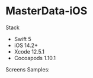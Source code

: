 # MasterData-iOS

Stack

* Swift 5
* iOS 14.2+
* Xcode 12.5.1
* Cocoapods 1.10.1



Screens Samples:

